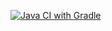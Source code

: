[![Java CI with Gradle](https://github.com/OlgaBrazh/CardPatterns3/actions/workflows/gradle.yml/badge.svg)](https://github.com/OlgaBrazh/CardPatterns3/actions/workflows/gradle.yml)
